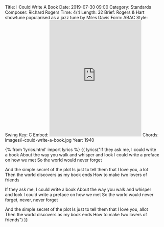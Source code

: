 Title: I Could Write A Book
Date: 2019-07-30 09:00
Category: Standards
Composer: Richard Rogers
Time: 4/4
Length: 32
Brief: Rogers & Hart showtune popularised as a jazz tune by Miles Davis
Form: ABAC
Style: Swing
Key: C
Embed: <iframe src="https://open.spotify.com/embed/user/thatdavidmiller/playlist/2Vy7jeRngaShPBZKpFmuWD" width="300" height="380" frameborder="0" allowtransparency="true" allow="encrypted-media"></iframe>
Chords: images/i-could-write-a-book.jpg
Year: 1940

{% from 'lyrics.html' import lyrics %}
{{ lyrics("If they ask me, I could write a book
About the way you walk and whisper and look
I could write a preface on how we met
So the world would never forget

And the simple secret of the plot
Is just to tell them that I love you, a lot
Then the world discovers as my book ends
How to make two lovers of friends

If they ask me, I could write a book
About the way you walk and whisper and look
I could write a preface on how we met
So the world would never forget, never, never forget

And the simple secret of the plot
Is just to tell them that I love you, allot
Then the world discovers as my book ends
How to make two lovers of friends") }}
